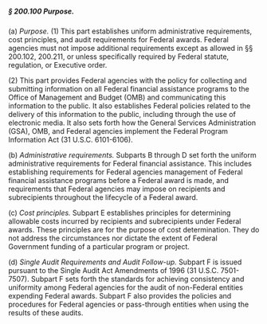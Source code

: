 ##### § 200.100 Purpose. #####

(a) *Purpose.* (1) This part establishes uniform administrative requirements, cost principles, and audit requirements for Federal awards. Federal agencies must not impose additional requirements except as allowed in §§ 200.102, 200.211, or unless specifically required by Federal statute, regulation, or Executive order.

(2) This part provides Federal agencies with the policy for collecting and submitting information on all Federal financial assistance programs to the Office of Management and Budget (OMB) and communicating this information to the public. It also establishes Federal policies related to the delivery of this information to the public, including through the use of electronic media. It also sets forth how the General Services Administration (GSA), OMB, and Federal agencies implement the Federal Program Information Act (31 U.S.C. 6101-6106).

(b) *Administrative requirements.* Subparts B through D set forth the uniform administrative requirements for Federal financial assistance. This includes establishing requirements for Federal agencies management of Federal financial assistance programs before a Federal award is made, and requirements that Federal agencies may impose on recipients and subrecipients throughout the lifecycle of a Federal award.

(c) *Cost principles.* Subpart E establishes principles for determining allowable costs incurred by recipients and subrecipients under Federal awards. These principles are for the purpose of cost determination. They do not address the circumstances nor dictate the extent of Federal Government funding of a particular program or project.

(d) *Single Audit Requirements and Audit Follow-up.* Subpart F is issued pursuant to the Single Audit Act Amendments of 1996 (31 U.S.C. 7501-7507). Subpart F sets forth the standards for achieving consistency and uniformity among Federal agencies for the audit of non-Federal entities expending Federal awards. Subpart F also provides the policies and procedures for Federal agencies or pass-through entities when using the results of these audits.